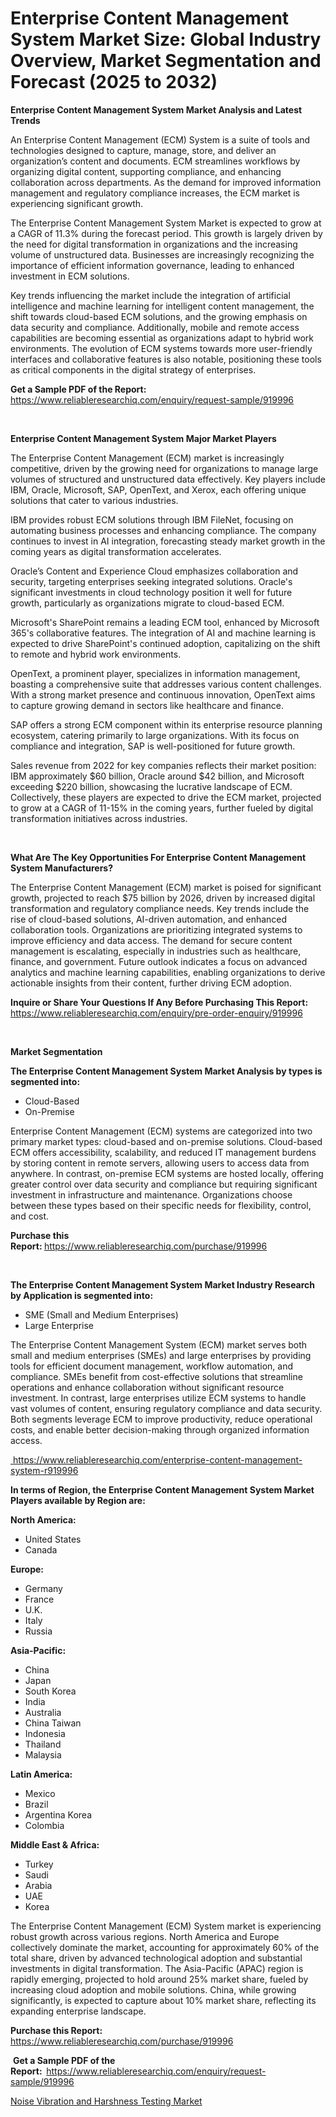 <p><h1>Enterprise Content Management System Market Size: Global Industry Overview, Market Segmentation and Forecast (2025 to 2032)</h1></p><p><strong>Enterprise Content Management System Market Analysis and Latest Trends</strong></p>
<p><p>An Enterprise Content Management (ECM) System is a suite of tools and technologies designed to capture, manage, store, and deliver an organization’s content and documents. ECM streamlines workflows by organizing digital content, supporting compliance, and enhancing collaboration across departments. As the demand for improved information management and regulatory compliance increases, the ECM market is experiencing significant growth.</p><p>The Enterprise Content Management System Market is expected to grow at a CAGR of 11.3% during the forecast period. This growth is largely driven by the need for digital transformation in organizations and the increasing volume of unstructured data. Businesses are increasingly recognizing the importance of efficient information governance, leading to enhanced investment in ECM solutions.</p><p>Key trends influencing the market include the integration of artificial intelligence and machine learning for intelligent content management, the shift towards cloud-based ECM solutions, and the growing emphasis on data security and compliance. Additionally, mobile and remote access capabilities are becoming essential as organizations adapt to hybrid work environments. The evolution of ECM systems towards more user-friendly interfaces and collaborative features is also notable, positioning these tools as critical components in the digital strategy of enterprises.</p></p>
<p><strong>Get a Sample PDF of the Report:&nbsp;</strong> <a href="https://www.reliableresearchiq.com/enquiry/request-sample/919996?utm_campaign=2318&utm_medium=2&utm_source=Github&utm_content=ia&utm_term=06032025&utm_id=enterprise-content-management-system">https://www.reliableresearchiq.com/enquiry/request-sample/919996</a></p>
<p>&nbsp;</p>
<p><strong>Enterprise Content Management System Major Market Players</strong></p>
<p><p>The Enterprise Content Management (ECM) market is increasingly competitive, driven by the growing need for organizations to manage large volumes of structured and unstructured data effectively. Key players include IBM, Oracle, Microsoft, SAP, OpenText, and Xerox, each offering unique solutions that cater to various industries.</p><p>IBM provides robust ECM solutions through IBM FileNet, focusing on automating business processes and enhancing compliance. The company continues to invest in AI integration, forecasting steady market growth in the coming years as digital transformation accelerates.</p><p>Oracle’s Content and Experience Cloud emphasizes collaboration and security, targeting enterprises seeking integrated solutions. Oracle's significant investments in cloud technology position it well for future growth, particularly as organizations migrate to cloud-based ECM.</p><p>Microsoft's SharePoint remains a leading ECM tool, enhanced by Microsoft 365's collaborative features. The integration of AI and machine learning is expected to drive SharePoint's continued adoption, capitalizing on the shift to remote and hybrid work environments.</p><p>OpenText, a prominent player, specializes in information management, boasting a comprehensive suite that addresses various content challenges. With a strong market presence and continuous innovation, OpenText aims to capture growing demand in sectors like healthcare and finance.</p><p>SAP offers a strong ECM component within its enterprise resource planning ecosystem, catering primarily to large organizations. With its focus on compliance and integration, SAP is well-positioned for future growth.</p><p>Sales revenue from 2022 for key companies reflects their market position: IBM approximately $60 billion, Oracle around $42 billion, and Microsoft exceeding $220 billion, showcasing the lucrative landscape of ECM. Collectively, these players are expected to drive the ECM market, projected to grow at a CAGR of 11-15% in the coming years, further fueled by digital transformation initiatives across industries.</p></p>
<p>&nbsp;</p>
<p><strong>What Are The Key Opportunities For Enterprise Content Management System Manufacturers?</strong></p>
<p><p>The Enterprise Content Management (ECM) market is poised for significant growth, projected to reach $75 billion by 2026, driven by increased digital transformation and regulatory compliance needs. Key trends include the rise of cloud-based solutions, AI-driven automation, and enhanced collaboration tools. Organizations are prioritizing integrated systems to improve efficiency and data access. The demand for secure content management is escalating, especially in industries such as healthcare, finance, and government. Future outlook indicates a focus on advanced analytics and machine learning capabilities, enabling organizations to derive actionable insights from their content, further driving ECM adoption.</p></p>
<p><strong>Inquire or Share Your Questions If Any Before Purchasing This Report:</strong> <a href="https://www.reliableresearchiq.com/enquiry/pre-order-enquiry/919996?utm_campaign=2318&utm_medium=2&utm_source=Github&utm_content=ia&utm_term=06032025&utm_id=enterprise-content-management-system">https://www.reliableresearchiq.com/enquiry/pre-order-enquiry/919996</a></p>
<p>&nbsp;</p>
<p><strong>Market Segmentation</strong></p>
<p><strong>The Enterprise Content Management System Market Analysis by types is segmented into:</strong></p>
<p><ul><li>Cloud-Based</li><li>On-Premise</li></ul></p>
<p><p>Enterprise Content Management (ECM) systems are categorized into two primary market types: cloud-based and on-premise solutions. Cloud-based ECM offers accessibility, scalability, and reduced IT management burdens by storing content in remote servers, allowing users to access data from anywhere. In contrast, on-premise ECM systems are hosted locally, offering greater control over data security and compliance but requiring significant investment in infrastructure and maintenance. Organizations choose between these types based on their specific needs for flexibility, control, and cost.</p></p>
<p><strong>Purchase this Report:&nbsp;</strong><a href="https://www.reliableresearchiq.com/purchase/919996?utm_campaign=2318&utm_medium=2&utm_source=Github&utm_content=ia&utm_term=06032025&utm_id=enterprise-content-management-system">https://www.reliableresearchiq.com/purchase/919996</a></p>
<p>&nbsp;</p>
<p><strong>The Enterprise Content Management System Market Industry Research by Application is segmented into:</strong></p>
<p><ul><li>SME (Small and Medium Enterprises)</li><li>Large Enterprise</li></ul></p>
<p><p>The Enterprise Content Management System (ECM) market serves both small and medium enterprises (SMEs) and large enterprises by providing tools for efficient document management, workflow automation, and compliance. SMEs benefit from cost-effective solutions that streamline operations and enhance collaboration without significant resource investment. In contrast, large enterprises utilize ECM systems to handle vast volumes of content, ensuring regulatory compliance and data security. Both segments leverage ECM to improve productivity, reduce operational costs, and enable better decision-making through organized information access.</p></p>
<p><a href="https://www.reliableresearchiq.com/enterprise-content-management-system-r919996?utm_campaign=2318&utm_medium=2&utm_source=Github&utm_content=ia&utm_term=06032025&utm_id=enterprise-content-management-system">&nbsp;https://www.reliableresearchiq.com/enterprise-content-management-system-r919996</a></p>
<p><strong>In terms of Region, the Enterprise Content Management System Market Players available by Region are:</strong></p>
<p>
    <p> <strong> North America: </strong>
        <ul>
            <li>United States</li>
            <li>Canada</li>
        </ul>
        </p> 
    <p> <strong> Europe: </strong>
        <ul>
            <li>Germany</li>
            <li>France</li>
            <li>U.K.</li>
            <li>Italy</li>
            <li>Russia</li>
        </ul>
        </p> 
    <p> <strong> Asia-Pacific: </strong>
        <ul>
            <li>China</li>
            <li>Japan</li>
            <li>South Korea</li>
            <li>India</li>
            <li>Australia</li>
            <li>China Taiwan</li>
            <li>Indonesia</li>
            <li>Thailand</li>
            <li>Malaysia</li>
        </ul>
        </p> 
    <p> <strong> Latin America: </strong>
        <ul>
            <li>Mexico</li>
            <li>Brazil</li>
            <li>Argentina Korea</li>
            <li>Colombia</li>
        </ul>
        </p> 
    <p> <strong> Middle East & Africa: </strong>
        <ul>
            <li>Turkey</li>
            <li>Saudi</li>
            <li>Arabia</li>
            <li>UAE</li>
            <li>Korea</li>
        </ul>
    </p>
    </p>
<p><p>The Enterprise Content Management (ECM) System market is experiencing robust growth across various regions. North America and Europe collectively dominate the market, accounting for approximately 60% of the total share, driven by advanced technological adoption and substantial investments in digital transformation. The Asia-Pacific (APAC) region is rapidly emerging, projected to hold around 25% market share, fueled by increasing cloud adoption and mobile solutions. China, while growing significantly, is expected to capture about 10% market share, reflecting its expanding enterprise landscape.</p></p>
<p><strong>Purchase this Report: </strong><a href="https://www.reliableresearchiq.com/purchase/919996?utm_campaign=2318&utm_medium=2&utm_source=Github&utm_content=ia&utm_term=06032025&utm_id=enterprise-content-management-system">https://www.reliableresearchiq.com/purchase/919996</a></p>
<p>&nbsp;<strong>Get a Sample PDF of the Report:&nbsp;&nbsp;</strong><a href="https://www.reliableresearchiq.com/enquiry/request-sample/919996?utm_campaign=2318&utm_medium=2&utm_source=Github&utm_content=ia&utm_term=06032025&utm_id=enterprise-content-management-system">https://www.reliableresearchiq.com/enquiry/request-sample/919996</a></p>
<p><strong></strong></p>
<p><p><a href="https://github.com/HobertDavis43/Market-Research-Report-List-1/blob/main/noise-vibration-and-harshness-testing-market.md?utm_campaign=2318&utm_medium=2&utm_source=Github&utm_content=ia&utm_term=06032025&utm_id=enterprise-content-management-system">Noise Vibration and Harshness Testing Market</a></p></p>
